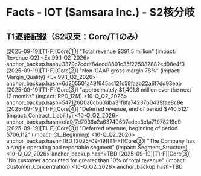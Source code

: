 # Facts - IOT (Samsara Inc.) - S2核分岐

## T1逐語記録（S2収束：Core/T1のみ）

[2025-09-19][T1-F][Core①] "Total revenue $391.5 million" (impact: Revenue_Q2) <Ex.99.1_Q2_2026> anchor_backup.hash=3379c7cddf84edd8801c35f225987882ed98e4f3
[2025-09-19][T1-F][Core②] "Non-GAAP gross margin 78%" (impact: Margin_Quality) <Ex.99.1_Q2_2026> anchor_backup.hash=6d205501a49f645ac121c59faab22a6f7dd93eab
[2025-09-19][T1-F][Core③] "approximately $1,401.8 million over the next 12 months" (impact: RPO_12M) <10-Q_Q2_2026> anchor_backup.hash=54712600a6cb63dba31f8fa74237b0439fae8c8e
[2025-09-19][T1-F][Core④] "Deferred revenue, end of period $740,512" (impact: Contract_Liability) <10-Q_Q2_2026> anchor_backup.hash=cfa0f7d7936a2a63749607adcc3c1a71978219e9
[2025-09-19][T1-F][Core③] "Deferred revenue, beginning of period $706,112" (impact: CL_Beginning) <10-Q_Q2_2026> anchor_backup.hash=TBD
[2025-09-19][T1-F][Core③] "The Company has a single operating and reportable segment" (impact: Segment_Structure) <10-Q_Q2_2026> anchor_backup.hash=TBD
[2025-09-19][T1-F][Core③] "No customer accounted for greater than 10% of total revenue" (impact: Customer_Concentration) <10-Q_Q2_2026> anchor_backup.hash=TBD
